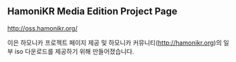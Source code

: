 ## HamoniKR Media Edition Project Page

http://oss.hamonikr.org/

이은 하모니카 프로젝트 페이지 제공 및 하모니카 커뮤니티(http://hamonikr.org)의 일부 iso 다운로드를 제공하기 위해 만들어졌습니다.
